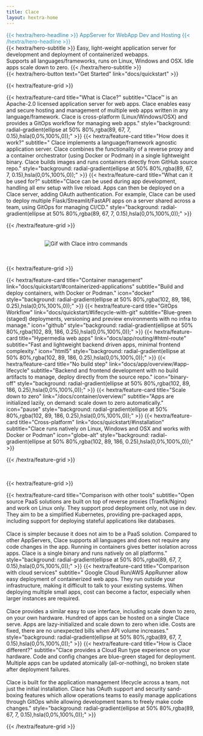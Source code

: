 ```yaml
---
title: Clace
layout: hextra-home
---
```


<div class="hx-mt-6 hx-mb-6" style="background: #277A9F; background: linear-gradient(180deg, #277A9F, #359ece); color: transparent; background-clip: text; -webkit-background-clip: text;">
{{< hextra/hero-headline >}}
  AppServer for WebApp Dev and Hosting
{{< /hextra/hero-headline >}}
</div>

<div class="hx-mb-10">
{{< hextra/hero-subtitle >}}
  Easy, light-weight application server for development and deployment of containerized webapps.&nbsp;<br class="sm:hx-block hx-hidden"/>
  Supports all languages/frameworks, runs on Linux, Windows and OSX. Idle apps scale down to zero.
{{< /hextra/hero-subtitle >}}
</div>

<div class="hx-mb-4">
{{< hextra/hero-button text="Get Started" link="docs/quickstart" >}}
</div>

{{< hextra/feature-grid >}}

<!-- prettier-ignore --> {{< hextra/feature-card title="What is Clace?" subtitle="Clace™ is an Apache-2.0 licensed application server for web apps. Clace enables easy and secure hosting and management of multiple web apps written in any language/framework. Clace is cross-platform (Linux/Windows/OSX) and provides a GitOps workflow for managing web apps." style="background: radial-gradient(ellipse at 50% 80%,rgba(89, 67, 7, 0.15),hsla(0,0%,100%,0));" >}}

<!-- prettier-ignore --> {{< hextra/feature-card title="How does it work?" subtitle=" Clace implements a language/framework agnostic application server. Clace combines the functionality of a reverse proxy and a container orchestrator (using Docker or Podman) in a single lightweight binary. Clace builds images and runs containers directly from GitHub source repo." style="background: radial-gradient(ellipse at 50% 80%,rgba(89, 67, 7, 0.15),hsla(0,0%,100%,0));" >}}

<!-- prettier-ignore --> {{< hextra/feature-card title="What can it be used for?" subtitle="Clace can be used during app development, handling all env setup with live reload. Apps can then be deployed on a Clace server, adding OAuth authentication. For example, Clace can be used to deploy multiple Flask/Streamlit/FastAPI apps on a server shared across a team, using GitOps for managing CI/CD." style="background: radial-gradient(ellipse at 50% 80%,rgba(89, 67, 7, 0.15),hsla(0,0%,100%,0));" >}}

{{< /hextra/feature-grid >}}
<br>
<br>

<style>
  /* Apply width 60% for screens wider than 768px */
  @media screen and (min-width: 768px) {
    .responsive-picture {
      width: 60%;
    }
  }
</style>

<picture  class="responsive-picture" style="display: block; margin-left: auto; margin-right: auto;">
  <source media="(prefers-color-scheme: dark)" srcset="https://clace.io/intro_dark.gif">
  <source media="(prefers-color-scheme: light)" srcset="https://clace.io/intro_light.gif">
  <img alt="Gif with Clace intro commands" src="https://clace.io/intro_light.gif">
</picture>

<br>
<br>

{{< hextra/feature-grid >}}

<!-- prettier-ignore --> {{< hextra/feature-card title="Container management" link="docs/quickstart/#containerized-applications" subtitle="Build and deploy containers, with Docker or Podman."  icon="docker" style="background: radial-gradient(ellipse at 50% 80%,rgba(102, 89, 186, 0.25),hsla(0,0%,100%,0));" >}}

<!-- prettier-ignore --> {{< hextra/feature-card title="GitOps Workflow" link="docs/quickstart/#lifecycle-with-git" subtitle="Blue-green (staged) deployments, versioning and preview environments with no infra to manage."  icon="github" style="background: radial-gradient(ellipse at 50% 80%,rgba(102, 89, 186, 0.25),hsla(0,0%,100%,0));" >}}

<!-- prettier-ignore --> {{< hextra/feature-card title="Hypermedia web apps" link="docs/app/routing/#html-route" subtitle="Fast and lightweight backend driven apps, minimal frontend complexity."  icon="html5" style="background: radial-gradient(ellipse at 50% 80%,rgba(102, 89, 186, 0.25),hsla(0,0%,100%,0));" >}}

<!-- prettier-ignore --> {{< hextra/feature-card title="No build step" link="docs/app/overview/#app-lifecycle" subtitle="Backend and frontend development with no build artifacts to manage, deploy directly from the source repo."  icon="binary-off" style="background: radial-gradient(ellipse at 50% 80%,rgba(102, 89, 186, 0.25),hsla(0,0%,100%,0));" >}}

<!-- prettier-ignore --> {{< hextra/feature-card title="Scale down to zero" link="/docs/container/overview/" subtitle="Apps are initialized lazily, on demand: scale down to zero automatically."  icon="pause" style="background: radial-gradient(ellipse at 50% 80%,rgba(102, 89, 186, 0.25),hsla(0,0%,100%,0));" >}}

<!-- prettier-ignore --> {{< hextra/feature-card title="Cross-platform" link="docs/quickstart/#installation" subtitle="Clace runs natively on Linux, Windows and OSX and works with Docker or Podman"  icon="globe-alt" style="background: radial-gradient(ellipse at 50% 80%,rgba(102, 89, 186, 0.25),hsla(0,0%,100%,0));" >}}

{{< /hextra/feature-grid >}}

<br>

{{< hextra/feature-grid >}}

<!-- prettier-ignore --> {{< hextra/feature-card title="Comparison with other tools" subtitle="Open source PaaS solutions are built on top of reverse proxies (Traefik/Nginx) and work on Linux only. They support prod deployment only, not use in dev. They aim to be a simplified Kubernetes, providing pre-packaged apps, including support for deploying stateful applications like databases. <br><br>Clace is simpler because it does not aim to be a PaaS solution. Compared to other AppServers, Clace supports all languages and does not require any code changes in the app. Running in containers gives better isolation across apps. Clace is a single binary and runs natively on all platforms." style="background: radial-gradient(ellipse at 50% 80%,rgba(89, 67, 7, 0.15),hsla(0,0%,100%,0));" >}}

<!-- prettier-ignore --> {{< hextra/feature-card title="Comparison with cloud services" subtitle=" Google Cloud Run/AWS AppRunner allow easy deployment of containerized web apps. They run outside your infrastructure, making it difficult to talk to your existing systems. When deploying multiple small apps, cost can become a factor, especially when larger instances are required.<br><br>Clace provides a similar easy to use interface, including scale down to zero, on your own hardware. Hundred of apps can be hosted on a single Clace serve. Apps are lazy-initialized and scale down to zero when idle. Costs are fixed, there are no unexpected bills when API volume increases." style="background: radial-gradient(ellipse at 50% 80%,rgba(89, 67, 7, 0.15),hsla(0,0%,100%,0));" >}}

<!-- prettier-ignore --> {{< hextra/feature-card title="How is Clace different?" subtitle="Clace provides a Cloud Run type experience on your hardware. Code and config changes are blue-green staged for deployment. Multiple apps can be updated atomically (all-or-nothing), no broken state after deployment failures. <br><br>Clace is built for the application management lifecycle across a team, not just the initial installation. Clace has OAuth support and security sand-boxing features which allow operations teams to easily manage applications through GitOps while allowing development teams to freely make code changes." style="background: radial-gradient(ellipse at 50% 80%,rgba(89, 67, 7, 0.15),hsla(0,0%,100%,0));" >}}

{{< /hextra/feature-grid >}}

